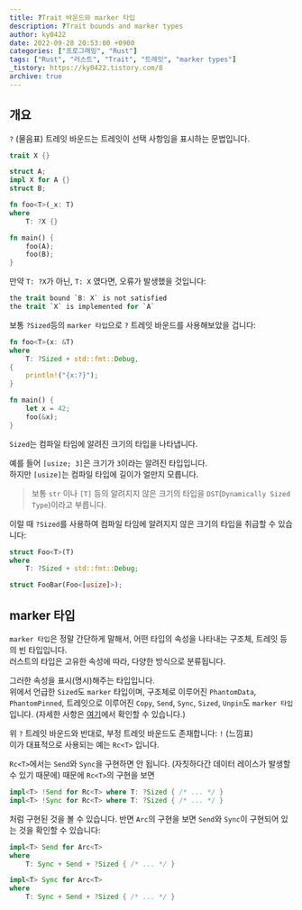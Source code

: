 ```yaml
---
title: ?Trait 바운드와 marker 타입
description: ?Trait bounds and marker types
author: ky0422
date: 2022-09-28 20:53:00 +0900
categories: ["프로그래밍", "Rust"]
tags: ["Rust", "러스트", "Trait", "트레잇", "marker types"]
_tistory: https://ky0422.tistory.com/8
archive: true
---
```


## 개요

`?` (물음표) 트레잇 바운드는 트레잇이 선택 사항임을 표시하는 문법입니다.

```rust
trait X {}

struct A;
impl X for A {}
struct B;

fn foo<T>(_x: T)
where
    T: ?X {}

fn main() {
    foo(A);
    foo(B);
}
```

만약 `T: ?X`가 아닌, `T: X` 였다면, 오류가 발생했을 것입니다:

```rust
the trait bound `B: X` is not satisfied
the trait `X` is implemented for `A`
```

보통 `?Sized`등의 `marker 타입`으로 `?` 트레잇 바운드를 사용해보았을 겁니다:

```rust
fn foo<T>(x: &T)
where
    T: ?Sized + std::fmt::Debug,
{
    println!("{x:?}");
}

fn main() {
    let x = 42;
    foo(&x);
}
```

`Sized`는 컴파일 타임에 알려진 크기의 타입을 나타냅니다.

예를 들어 `[usize; 3]`은 크기가 `3`이라는 알려진 타입입니다.  
하지만 `[usize]`는 컴파일 타입에 길이가 얼만지 모릅니다.

> 보통 `str` 이나 `[T]` 등의 알려지지 않은 크기의 타입을 `DST`(`Dynamically Sized Type`)이라고 부릅니다.

이럴 때 `?Sized`를 사용하여 컴파일 타임에 알려지지 않은 크기의 타입을 취급할 수 있습니다:

```rust
struct Foo<T>(T)
where
    T: ?Sized + std::fmt::Debug;

struct FooBar(Foo<[usize]>);
```

## marker 타입

`marker 타입`은 정말 간단하게 말해서, 어떤 타입의 속성을 나타내는 구조체, 트레잇 등의 빈 타입입니다.  
러스트의 타입은 고유한 속성에 따라, 다양한 방식으로 분류됩니다.

그러한 속성을 표시(명시)해주는 타입입니다.  
위에서 언급한 `Sized`도 `marker` 타입이며, 구조체로 이루어진 `PhantomData`, `PhantomPinned`, 트레잇으로 이루어진 `Copy`, `Send`, `Sync`, `Sized`, `Unpin`도 `marker 타입`입니다. (자세한 사항은 [여기](https://doc.rust-lang.org/std/marker/index.html)에서 확인할 수 있습니다.)

위 `?` 트레잇 바운드와 반대로, 부정 트레잇 바운드도 존재합니다: `!` (느낌표)  
이가 대표적으로 사용되는 예는 `Rc<T>` 입니다.

`Rc<T>`에서는 `Send`와 `Sync`을 구현하면 안 됩니다. (자칫하다간 데이터 레이스가 발생할 수 있기 때문에)
때문에 `Rc<T>`의 구현을 보면

```rust
impl<T> !Send for Rc<T> where T: ?Sized { /* ... */ }
impl<T> !Sync for Rc<T> where T: ?Sized { /* ... */ }
```

처럼 구현된 것을 볼 수 있습니다. 반면 `Arc`의 구현을 보면 `Send`와 `Sync`이 구현되어 있는 것을 확인할 수 있습니다:

```rust
impl<T> Send for Arc<T>
where
    T: Sync + Send + ?Sized { /* ... */ }

impl<T> Sync for Arc<T>
where
    T: Sync + Send + ?Sized { /* ... */ }
```
